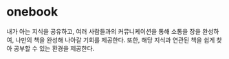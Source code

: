 # onebook

내가 아는 지식을 공유하고,
여러 사람들과의 커뮤니케이션을 통해 소통을 장을 완성하여,
나만의 책을 완성해 나아갈 기회를 제공한다.
또한, 해당 지식과 연관된 책을 쉽게 찾아 공부할 수 있는 환경을
제공한다.